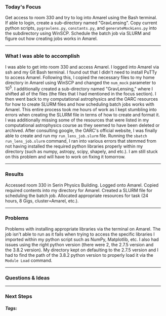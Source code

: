 ### Today's Focus

Get access to room 330 and try to log into Amarel using the Bash terminal. If able to login, create a sub-directory named "GravLensing". Copy current python scripts, ```pygravlens.py```, ```constants.py```, and ```generateMockLens.py``` into the subdirectory using WinSCP. Schedule the batch job via SLURM and figure out how creating jobs works in Amarel. 
***
### What I was able to accomplish

I was able to get into room 330 and access Amarel. I logged into Amarel via ssh and my Git Bash terminal. I found out that I didn't need to install PuTTy to access Amarel. Following this, I copied the necessary files to my home directory in Amarel using WinSCP and changed the ```num_mock``` parameter to $10^5$. I additionally created a sub-directory named "GravLensing," where I shifted all of the files (the files that I had mentioned in the focus section). I then went back to my computational astrophysics and the OARC resources for how to create SLURM files and how scheduling batch jobs works with Amarel. This entire process took me hours of work as I kept stumbling into errors when creating the SLURM file in terms of how to create and format it. I was additionally missing some  of the resources that were listed in my computational astrophysics course as they seemed to have been deleted or archived. After consulting google, the OARC's official website, I was finally able to  create and run my ```run_lens_job.slurm``` file. Running the ```sbatch run_lens_job.slurm``` command, I ran into various errors that stemmed from not having installed the required python libraries properly within my directory (such as numpy, astropy, scipy, shapely, and etc.). I am still stuck on this problem and will have to work on fixing it tomorrow.
***
### Results

Accessed room 330 in Serin Physics Building. Logged onto Amarel. Copied required contents into my directory for Amarel. Created a SLURM file for scheduling the batch job. Allocated appropriate resources for task (24 hours, 8 Gigs, cluster=Amarel, etc.). 
***
### Problems

Problems with installing appropriate libraries via the terminal on Amarel. The job isn't able to run as it fails when trying to access the specific libraries I imported within my python script such as NumPy, Matplotlib, etc. I also had issues using the right python version (there were 2, the 2.7.5 version and the 3.8.2 version). My directory kept on defaulting to the 2.7.5 version and I had to find the path of the 3.8.2 python version to properly load it via the ```Module Load``` command.
***
### Questions & Ideas

***
### Next Steps

##### Tags:




